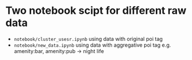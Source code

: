 # Two notebook scipt for different raw data


- `notebook/cluster_usesr.ipynb` using data with original poi tag
- `notebook/new_data.ipynb` using data with aggregative poi tag e.g. amenity:bar, amenity:pub -> night life


